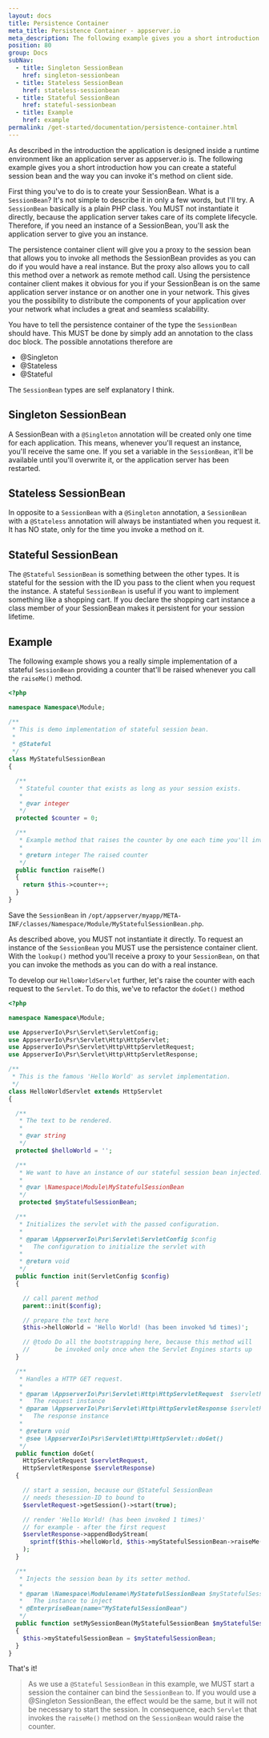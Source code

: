 ```yaml
---
layout: docs
title: Persistence Container
meta_title: Persistence Container - appserver.io
meta_description: The following example gives you a short introduction how you can create a stateful session bean and the way you can invoke it's method on client side.
position: 80
group: Docs
subNav:
  - title: Singleton SessionBean
    href: singleton-sessionbean
  - title: Stateless SessionBean
    href: stateless-sessionbean
  - title: Stateful SessionBean
    href: stateful-sessionbean
  - title: Example
    href: example
permalink: /get-started/documentation/persistence-container.html
---
```


As described in the introduction the application is designed inside a runtime environment like
an application server as appserver.io is. The following example gives you a short introduction 
how you can create a stateful session bean and the way you can invoke it's method on client side.

First thing you've to do is to create your SessionBean. What is a `SessionBean`? It's not simple
to describe it in only a few words, but I'll try. A `SessionBean` basically is a plain PHP class.
You MUST not instantiate it directly, because the application server takes care of its complete
lifecycle. Therefore, if you need an instance of a SessionBean, you'll ask the application server 
to give you an instance.

The persistence container client will give you a proxy to the session bean that allows you to
invoke all methods the SessionBean provides as you can do if you would have a real instance. But
the proxy also allows you to call this method over a network as remote method call. Using the 
persistence container client makes it obvious for you if your SessionBean is on the same 
application server instance or on another one in your network. This gives you the possibility
to distribute the components of your application over your network what includes a great and
seamless scalability.

You have to tell the persistence container of the type the `SessionBean` should have. This MUST 
be done by simply add an annotation to the class doc block. The possible annotations therefore 
are

* @Singleton
* @Stateless
* @Stateful

The `SessionBean` types are self explanatory I think.

## Singleton SessionBean

A SessionBean with a `@Singleton` annotation will be created only one time for each application.
This means, whenever you'll request an instance, you'll receive the same one. If you set a
variable in the `SessionBean`, it'll be available until you'll overwrite it, or the application
server has been restarted.

## Stateless SessionBean

In opposite to a `SessionBean` with a `@Singleton` annotation, a `SessionBean` with a `@Stateless` annotation will always be instantiated when you request it. It has NO state, only for the time you invoke a method on it.

## Stateful SessionBean

The `@Stateful` `SessionBean` is something between the other types. It is stateful for the session
with the ID you pass to the client when you request the instance. A stateful `SessionBean` is 
useful if you want to implement something like a shopping cart. If you declare the shopping cart 
instance a class member of your SessionBean makes it persistent for your session lifetime.

## Example

The following example shows you a really simple implementation of a stateful `SessionBean` providing
a counter that'll be raised whenever you call the `raiseMe()` method.

```php
<?php

namespace Namespace\Module;

/**
 * This is demo implementation of stateful session bean.
 *
 * @Stateful
 */
class MyStatefulSessionBean
{

  /**
   * Stateful counter that exists as long as your session exists.
   *
   * @var integer
   */
  protected $counter = 0;

  /**
   * Example method that raises the counter by one each time you'll invoke it.
   *
   * @return integer The raised counter
   */
  public function raiseMe()
  {
    return $this->counter++;
  }
}
```

Save the `SessionBean` in `/opt/appserver/myapp/META-INF/classes/Namespace/Module/MyStatefulSessionBean.php`.

As described above, you MUST not instantiate it directly. To request an instance of the `SessionBean`
you MUST use the persistence container client. With the `lookup()` method you'll receive a proxy to
your `SessionBean`, on that you can invoke the methods as you can do with a real instance.

To develop our `HelloWorldServlet` further, let's raise the counter with each request to the `Servlet`. To
do this, we've to refactor the `doGet()` method 

```php
<?php

namespace Namespace\Module;

use AppserverIo\Psr\Servlet\ServletConfig;
use AppserverIo\Psr\Servlet\Http\HttpServlet;
use AppserverIo\Psr\Servlet\Http\HttpServletRequest;
use AppserverIo\Psr\Servlet\Http\HttpServletResponse;

/**
 * This is the famous 'Hello World' as servlet implementation.
 */
class HelloWorldServlet extends HttpServlet
{

  /**
   * The text to be rendered.
   *
   * @var string
   */
  protected $helloWorld = '';

  /**
   * We want to have an instance of our stateful session bean injected.
   *
   * @var \Namespace\Module\MyStatefulSessionBean
   */
   protected $myStatefulSessionBean;

  /**
   * Initializes the servlet with the passed configuration.
   *
   * @param \AppserverIo\Psr\Servlet\ServletConfig $config 
   *   The configuration to initialize the servlet with
   *
   * @return void
   */
  public function init(ServletConfig $config)
  {

    // call parent method
    parent::init($config);

    // prepare the text here
    $this->helloWorld = 'Hello World! (has been invoked %d times)';

    // @todo Do all the bootstrapping here, because this method will
    //       be invoked only once when the Servlet Engines starts up
  }

  /**
   * Handles a HTTP GET request.
   *
   * @param \AppserverIo\Psr\Servlet\Http\HttpServletRequest  $servletRequest  
   *   The request instance
   * @param \AppserverIo\Psr\Servlet\Http\HttpServletResponse $servletResponse 
   *   The response instance
   *
   * @return void
   * @see \AppserverIo\Psr\Servlet\Http\HttpServlet::doGet()
   */
  public function doGet(
    HttpServletRequest $servletRequest,
    HttpServletResponse $servletResponse)
  {

    // start a session, because our @Stateful SessionBean
    // needs thesession-ID to bound to
    $servletRequest->getSession()->start(true);

    // render 'Hello World! (has been invoked 1 times)' 
    // for example - after the first request
    $servletResponse->appendBodyStream(
      sprintf($this->helloWorld, $this->myStatefulSessionBean->raiseMe())
    );
  }

  /**
   * Injects the session bean by its setter method.
   *
   * @param \Namespace\Modulename\MyStatefulSessionBean $myStatefulSessionBean 
   *   The instance to inject
   * @EnterpriseBean(name="MyStatefulSessionBean")
   */
  public function setMySessionBean(MyStatefulSessionBean $myStatefulSessionBean)
  {
    $this->myStatefulSessionBean = $myStatefulSessionBean;
  }
}
```

That's it!

> As we use a `@Stateful` `SessionBean` in this example, we MUST start a session the container can
> bind the `SessionBean` to. If you would use a @Singleton SessionBean, the effect would be the
> same, but it will not be necessary to start the session. In consequence, each `Servlet` that 
> invokes the `raiseMe()` method on the `SessionBean` would raise the counter.
